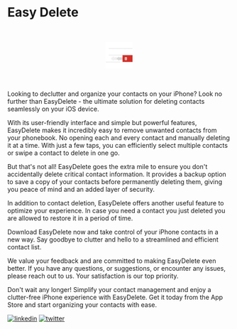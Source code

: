 # Easy Delete

<br />
<p align="center">
<img src= "https://github.com/marcoswmv/easyDelete/blob/master/Media/IconappIcon.png" width="60" >  
</p>
<br />

Looking to declutter and organize your contacts on your iPhone? Look no further than EasyDelete - the ultimate solution for deleting contacts seamlessly on your iOS device.

With its user-friendly interface and simple but powerful features, EasyDelete makes it incredibly easy to remove unwanted contacts from your phonebook. No opening each and every contact and manually deleting it at a time. With just a few taps, you can efficiently select multiple contacts or swipe a contact to delete in one go.

But that's not all! EasyDelete goes the extra mile to ensure you don't accidentally delete critical contact information. It provides a backup option to save a copy of your contacts before permanently deleting them, giving you peace of mind and an added layer of security.

In addition to contact deletion, EasyDelete offers another useful feature to optimize your experience. In case you need a contact you just deleted you are allowed to restore it in a period of time.

Download EasyDelete now and take control of your iPhone contacts in a new way. Say goodbye to clutter and hello to a streamlined and efficient contact list.

We value your feedback and are committed to making EasyDelete even better. If you have any questions, or suggestions, or encounter any issues, please reach out to us. Your satisfaction is our top priority.

Don't wait any longer! Simplify your contact management and enjoy a clutter-free iPhone experience with EasyDelete. Get it today from the App Store and start organizing your contacts with ease.


[![linkedin](https://img.shields.io/badge/linkedin-0A66C2?style=for-the-badge&logo=linkedin&logoColor=white)](https://www.linkedin.com/in/marcoswmvicente/)
[![twitter](https://img.shields.io/badge/twitter-1DA1F2?style=for-the-badge&logo=twitter&logoColor=white)](https://twitter.com/__marcosvicente)

  
